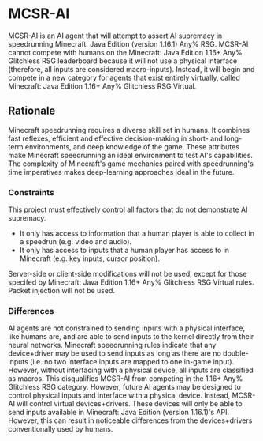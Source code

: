 # MCSR-AI

MCSR-AI is an AI agent that will attempt to assert AI supremacy in speedrunning Minecraft: Java Edition (version 1.16.1) Any% RSG. MCSR-AI cannot compete with humans on the Minecraft: Java Edition 1.16+ Any% Glitchless RSG leaderboard because it will not use a physical interface (therefore, all inputs are considered macro-inputs). Instead, it will begin and compete in a new category for agents that exist entirely virtually, called Minecraft: Java Edition 1.16+ Any% Glitchless RSG Virtual.

## Rationale

Minecraft speedrunning requires a diverse skill set in humans. It combines fast reflexes, efficient and effective decision-making in short- and long-term environments, and deep knowledge of the game. These attributes make Minecraft speedrunning an ideal environment to test AI's capabilities. The complexity of Minecraft's game mechanics paired with speedrunning's time imperatives makes deep-learning approaches ideal in the future.

### Constraints

This project must effectively control all factors that do not demonstrate AI supremacy. 

* It only has access to information that a human player is able to collect in a speedrun (e.g. video and audio).
* It only has access to inputs that a human player has access to in Minecraft (e.g. key inputs, cursor position).

Server-side or client-side modifications will not be used, except for those specifed by Minecraft: Java Edition 1.16+ Any% Glitchless RSG Virtual rules. Packet injection will not be used.

### Differences

AI agents are not constrained to sending inputs with a physical interface, like humans are, and are able to send inputs to the kernel directly from their neural networks. Minecraft speedrunning rules indicate that any device+driver may be used to send inputs as long as there are no double-inputs (i.e. no two interface inputs are mapped to one in-game input). However, without interfacing with a physical device, all inputs are classified as macros. This disqualifies MCSR-AI from competing in the 1.16+ Any% Glitchless RSG category. However, future AI agents may be designed to control physical inputs and interface with a physical device. Instead, MCSR-AI will control virtual devices+drivers. These devices will only be able to send inputs available in Minecraft: Java Edition (version 1.16.1)'s API. However, this can result in noticeable differences from the devices+drivers conventionally used by humans.

